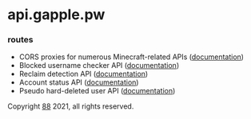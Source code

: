# api.gapple.pw

### routes
- CORS proxies for numerous Minecraft-related APIs ([documentation](./cors/))
- Blocked username checker API ([documentation](./blocked/))
- Reclaim detection API ([documentation](./reclaim/))
- Account status API ([documentation](./status/))
- Pseudo hard-deleted user API ([documentation](./phd/))

Copyright [88](https://github.com/88) 2021, all rights reserved.
